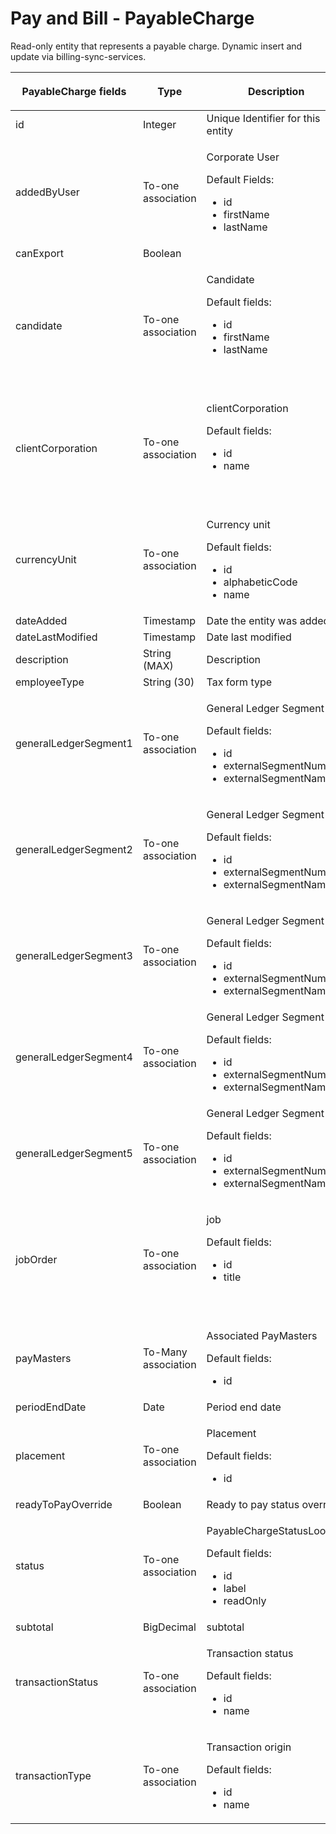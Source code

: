 # Pay and Bill - PayableCharge

Read-only entity that represents a payable charge. Dynamic insert and update via billing-sync-services.

<table>
<colgroup>
<col width="20%" />
<col width="20%" />
<col width="20%" />
<col width="20%" />
<col width="20%" />
</colgroup>
<thead>
<tr class="header">
<th><p>PayableCharge fields</p></th>
<th>Type</th>
<th>Description</th>
<th>Not null</th>
<th>Read-only</th>
</tr>
</thead>
<tbody>
<tr class="odd">
<td>id</td>
<td>Integer</td>
<td>Unique Identifier for this entity</td>
<td>X</td>
<td>X</td>
</tr>
<tr class="even">
<td>addedByUser</td>
<td>To-one association</td>
<td><p>Corporate User</p>
<p>Default Fields:</p>
<ul>
<li>id</li>
<li>firstName</li>
<li>lastName</li>
</ul></td>
<td> </td>
<td> </td>
</tr>
<tr class="odd">
<td>canExport</td>
<td>Boolean</td>
<td> </td>
<td>X</td>
<td>X</td>
</tr>
<tr class="even">
<td>candidate</td>
<td><p>To-one association</p></td>
<td><p>Candidate</p>
<p>Default fields:</p>
<ul>
<li>id</li>
<li>firstName</li>
<li>lastName</li>
</ul>
<p> </p></td>
<td> </td>
<td> X</td>
</tr>
<tr class="odd">
<td>clientCorporation</td>
<td><p>To-one association</p></td>
<td><p>clientCorporation</p>
<p>Default fields:</p>
<ul>
<li>id</li>
<li>name</li>
</ul>
<p> </p></td>
<td> </td>
<td>X</td>
</tr>
<tr class="even">
<td>currencyUnit</td>
<td>To-one association</td>
<td><p>Currency unit</p>
<p>Default fields:</p>
<ul>
<li>id</li>
<li>alphabeticCode</li>
<li>name</li>
</ul></td>
<td> </td>
<td>X</td>
</tr>
<tr class="odd">
<td>dateAdded</td>
<td>Timestamp</td>
<td>Date the entity was added</td>
<td>X</td>
<td>X</td>
</tr>
<tr class="even">
<td>dateLastModified</td>
<td>Timestamp</td>
<td>Date last modified</td>
<td>X</td>
<td>X</td>
</tr>
<tr class="odd">
<td>description</td>
<td>String (MAX)</td>
<td>Description</td>
<td> </td>
<td> </td>
</tr>
<tr class="even">
<td>employeeType</td>
<td>String (30)</td>
<td>Tax form type</td>
<td> </td>
<td> </td>
</tr>
<tr class="odd">
<td><p>generalLedgerSegment1</p></td>
<td><span>To-one association</span></td>
<td><p>General Ledger Segment 1</p>
<p>Default fields:</p>
<ul>
<li>id</li>
<li>externalSegmentNumber</li>
<li>externalSegmentName</li>
</ul></td>
<td> </td>
<td> </td>
</tr>
<tr class="even">
<td><p><span>generalLedgerSegment2</span></p></td>
<td><span>To-one association</span></td>
<td><p>General Ledger Segment 2</p>
<p>Default fields:</p>
<ul>
<li>id</li>
<li>externalSegmentNumber</li>
<li>externalSegmentName</li>
</ul></td>
<td> </td>
<td> </td>
</tr>
<tr class="odd">
<td><p><span>generalLedgerSegment3</span></p></td>
<td><span>To-one association</span></td>
<td><p>General Ledger Segment 3</p>
<p>Default fields:</p>
<ul>
<li>id</li>
<li>externalSegmentNumber</li>
<li>externalSegmentName</li>
</ul></td>
<td> </td>
<td> </td>
</tr>
<tr class="even">
<td><p><span>generalLedgerSegment4</span></p></td>
<td><span>To-one association</span></td>
<td>General Ledger Segment 4
<p>Default fields:</p>
<ul>
<li>id</li>
<li>externalSegmentNumber</li>
<li>externalSegmentName</li>
</ul></td>
<td> </td>
<td> </td>
</tr>
<tr class="odd">
<td><p><span>generalLedgerSegment5</span></p></td>
<td><span>To-one association</span></td>
<td><span>General Ledger Segment 5</span>
<p>Default fields:</p>
<ul>
<li>id</li>
<li>externalSegmentNumber</li>
<li>externalSegmentName</li>
</ul></td>
<td> </td>
<td> </td>
</tr>
<tr class="even">
<td>jobOrder</td>
<td><p>To-one association</p></td>
<td><p>job</p>
<p>Default fields:</p>
<ul>
<li>id</li>
<li>title</li>
</ul>
<p> </p></td>
<td> </td>
<td> X</td>
</tr>
<tr class="odd">
<td>payMasters</td>
<td>To-Many association</td>
<td><p>Associated PayMasters</p>
<p>Default fields:</p>
<ul>
<li>id</li>
</ul></td>
<td> </td>
<td>X</td>
</tr>
<tr class="even">
<td>periodEndDate</td>
<td>Date</td>
<td>Period end date</td>
<td>X</td>
<td> </td>
</tr>
<tr class="odd">
<td>placement</td>
<td>To-one association</td>
<td><p>Placement</p>
<p>Default fields:</p>
<ul>
<li>id</li>
</ul></td>
<td> </td>
<td>X</td>
</tr>
<tr class="even">
<td>readyToPayOverride</td>
<td>Boolean</td>
<td>Ready to pay status override</td>
<td>X</td>
<td>X</td>
</tr>
<tr class="odd">
<td>status</td>
<td>To-one association</td>
<td><p>PayableChargeStatusLookup.</p>
<p>Default fields:</p>
<ul>
<li>id</li>
<li>label</li>
<li>readOnly</li>
</ul></td>
<td>X</td>
<td> </td>
</tr>
<tr class="even">
<td>subtotal</td>
<td>BigDecimal</td>
<td>subtotal</td>
<td> </td>
<td> </td>
</tr>
<tr class="odd">
<td>transactionStatus</td>
<td><p>To-one association</p></td>
<td><p>Transaction status</p>
<p>Default fields:</p>
<ul>
<li>id</li>
<li>name</li>
</ul></td>
<td> </td>
<td>X</td>
</tr>
<tr class="even">
<td>transactionType</td>
<td><p>To-one association</p></td>
<td><p>Transaction origin</p>
<p>Default fields:</p>
<ul>
<li>id</li>
<li>name</li>
</ul></td>
<td> </td>
<td>X</td>
</tr>
</tbody>
</table>


